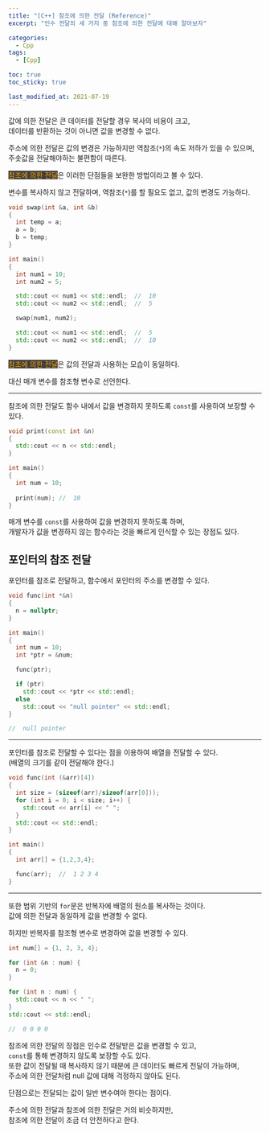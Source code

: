 ```yaml
---
title: "[C++] 참조에 의한 전달 (Reference)"
excerpt: "인수 전달의 세 가지 중 참조에 의한 전달에 대해 알아보자"

categories:
  - Cpp
tags:
  - [Cpp]

toc: true
toc_sticky: true

last_modified_at: 2021-07-19
---
```


값에 의한 전달은 큰 데이터를 전달할 경우 복사의 비용이 크고,   
데이터를 반환하는 것이 아니면 값을 변경할 수 없다.

주소에 의한 전달은 값의 변경은 가능하지만 역참조(`*`)의 속도 저하가 있을 수 있으며,   
주솟값을 전달해야하는 불편함이 따른다.

<mark style="background-color: #3e3e3e; color: orange;">참조에 의한 전달</mark>은 이러한 단점들을 보완한 방법이라고 볼 수 있다.

변수를 복사하지 않고 전달하며, 역참조(`*`)를 할 필요도 없고, 값의 변경도 가능하다.

```cpp
void swap(int &a, int &b)
{
  int temp = a;
  a = b;
  b = temp;
}

int main()
{
  int num1 = 10;
  int num2 = 5;

  std::cout << num1 << std::endl;  //  10
  std::cout << num2 << std::endl;  //  5  

  swap(num1, num2);

  std::cout << num1 << std::endl;  //  5
  std::cout << num2 << std::endl;  //  10
}
```

<mark style="background-color: #3e3e3e; color: orange;">참조에 의한 전달</mark>은 값의 전달과 사용하는 모습이 동일하다.

대신 매개 변수를 참조형 변수로 선언한다.

___

참조에 의한 전달도 함수 내에서 값을 변경하지 못하도록 `const`를 사용하여 보장할 수 있다.

```cpp
void print(const int &n)
{
  std::cout << n << std::endl;
}

int main()
{
  int num = 10;
  
  print(num); //  10
}
```

매개 변수를 `const`를 사용하여 값을 변경하지 못하도록 하며,   
개발자가 값을 변경하지 않는 함수라는 것을 빠르게 인식할 수 있는 장점도 있다.

## 포인터의 참조 전달

포인터를 참조로 전달하고, 함수에서 포인터의 주소를 변경할 수 있다.

```cpp
void func(int *&n)
{
  n = nullptr;
}

int main()
{
  int num = 10;
  int *ptr = &num;

  func(ptr);

  if (ptr)
    std::cout << *ptr << std::endl;
  else
    std::cout << "null pointer" << std::endl;
}

//  null pointer
```

___

포인터를 참조로 전달할 수 있다는 점을 이용하여 배열을 전달할 수 있다.   
(배열의 크기를 같이 전달해야 한다.)

```cpp
void func(int (&arr)[4])
{
  int size = (sizeof(arr)/sizeof(arr[0]));
  for (int i = 0; i < size; i++) {
    std::cout << arr[i] << " ";
  }
  std::cout << std::endl;
}

int main()
{
  int arr[] = {1,2,3,4};

  func(arr);  //  1 2 3 4
}
```

___

또한 범위 기반의 `for`문은 반복자에 배열의 원소를 복사하는 것이다.   
값에 의한 전달과 동일하게 값을 변경할 수 없다.

하지만 반복자를 참조형 변수로 변경하여 값을 변경할 수 있다.

```cpp
int num[] = {1, 2, 3, 4};

for (int &n : num) {
  n = 0;
}

for (int n : num) {
  std::cout << n << " ";
}
std::cout << std::endl;

//  0 0 0 0
```

참조에 의한 전달의 장점은 인수로 전달받은 값을 변경할 수 있고,   
`const`를 통해 변경하지 않도록 보장할 수도 있다.   
또한 값이 전달될 때 복사하지 않기 때문에 큰 데이터도 빠르게 전달이 가능하며,   
주소에 의한 전달처럼 null 값에 대해 걱정하지 않아도 된다.

단점으로는 전달되는 값이 일반 변수여야 한다는 점이다.

주소에 의한 전달과 참조에 의한 전달은 거의 비슷하지만,   
참조에 의한 전달이 조금 더 안전하다고 한다.